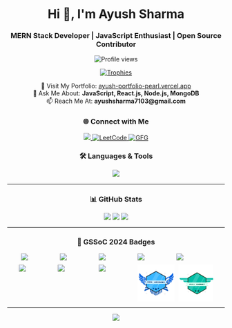 <!-- Enhanced GitHub README Profile for Ayush Sharma -->
<h1 align="center">Hi 👋, I'm Ayush Sharma</h1>
<h3 align="center">MERN Stack Developer | JavaScript Enthusiast | Open Source Contributor</h3>

<p align="center">
  <img src="https://komarev.com/ghpvc/?username=ayushsharma72&label=Profile%20views&color=0e75b6&style=flat" alt="Profile views" />
</p>

<p align="center">
  <a href="https://github.com/ryo-ma/github-profile-trophy">
    <img src="https://github-profile-trophy.vercel.app/?username=ayushsharma72&theme=onedark&no-frame=true&row=1&column=6" alt="Trophies" />
  </a>
</p>

<p align="center">
  🚀 Visit My Portfolio: <a href="https://ayush-portfolio-pearl.vercel.app/" target="_blank">ayush-portfolio-pearl.vercel.app</a><br />
  💬 Ask Me About: <strong>JavaScript, React.js, Node.js, MongoDB</strong><br />
  📫 Reach Me At: <strong>ayushsharma7103@gmail.com</strong>
</p>

<h3 align="center">🌐 Connect with Me</h3>
<p align="center">
  <a href="https://linkedin.com/in/ayush-sharma-a155a8267" target="_blank">
    <img src="https://skillicons.dev/icons?i=linkedin" height="30" />
  </a>
  <a href="https://leetcode.com/u/Need_Some_Logic/" target="_blank">
    <img src="https://upload.wikimedia.org/wikipedia/commons/1/19/LeetCode_logo_black.png" height="30" alt="LeetCode" />
  </a>
  <a href="https://auth.geeksforgeeks.org/user/asharmg52l" target="_blank">
    <img src="https://upload.wikimedia.org/wikipedia/commons/4/43/GeeksforGeeks.svg" height="30" alt="GFG" />
  </a>
</p>

<h3 align="center">🛠️ Languages & Tools</h3>
<p align="center">
  <img src="https://skillicons.dev/icons?i=js,react,nodejs,mongodb,express,html,css,tailwind,bootstrap,java,cpp,git,docker,linux,postman,aws,figma" />
</p>

---

<h3 align="center">📊 GitHub Stats</h3>
<p align="center">
  <img src="https://github-readme-stats.vercel.app/api/top-langs/?username=ayushsharma72&layout=compact&theme=tokyonight" />
  <img src="https://github-readme-stats.vercel.app/api?username=ayushsharma72&show_icons=true&theme=tokyonight" />
  <img src="https://github-readme-streak-stats.herokuapp.com/?user=ayushsharma72&theme=tokyonight" />
</p>

---

<h3 align="center">🏅 GSSoC 2024 Badges</h3>
<p align="center" style="display:flex; flex-wrap: wrap; justify-content: center; gap: 10px;">
  <img src="https://raw.githubusercontent.com/GSSoC24/Postman-Challenge/main/docs/assets/Postman%20White.png" width="80" />
  <img src="https://raw.githubusercontent.com/GSSoC24/Postman-Challenge/main/docs/assets/1.png" width="80" />
  <img src="https://raw.githubusercontent.com/GSSoC24/Postman-Challenge/main/docs/assets/2.png" width="80" />
  <img src="https://raw.githubusercontent.com/GSSoC24/Postman-Challenge/main/docs/assets/3.png" width="80" />
  <img src="https://raw.githubusercontent.com/GSSoC24/Postman-Challenge/main/docs/assets/4.png" width="80" />
  <img src="https://raw.githubusercontent.com/GSSoC24/Postman-Challenge/main/docs/assets/5.png" width="80" />
  <img src="https://raw.githubusercontent.com/GSSoC24/Postman-Challenge/main/docs/assets/6.png" width="85" />
  <img src="https://raw.githubusercontent.com/GSSoC24/Postman-Challenge/main/docs/assets/7.png" width="80" />
  <img src="https://raw.githubusercontent.com/GSSoC24/Contributor/refs/heads/main/assets/Code%20Luminary.png" width="85" />
  <img src="https://raw.githubusercontent.com/GSSoC24/Contributor/refs/heads/main/assets/Pull%20Expert.png" width="80" />
</p>

---

<p align="center">
  <img src="https://readme-typing-svg.demolab.com?font=Fira+Code&size=22&duration=3000&pause=1000&center=true&vCenter=true&width=600&lines=Let's+Build+Something+Great+Together!;Open+Source+Contributor;Always+Learning+and+Building"/>
</p>
